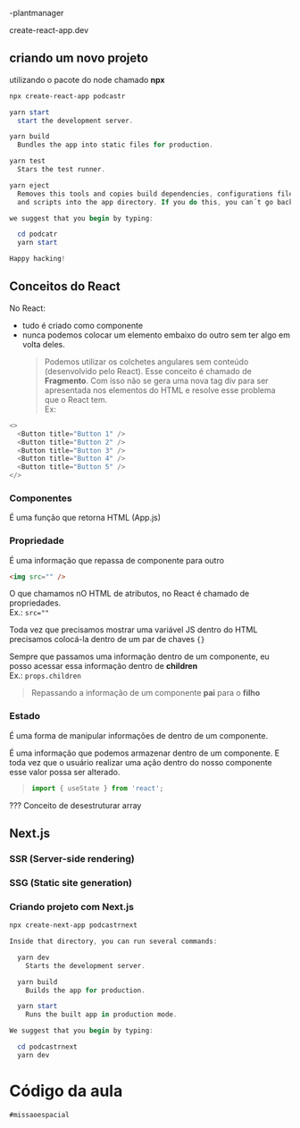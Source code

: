 -plantmanager

create-react-app.dev

## criando um novo projeto

utilizando o pacote do node chamado **npx**

```powershell
npx create-react-app podcastr
```

```powershell
yarn start
  start the development server.

yarn build
  Bundles the app into static files for production.

yarn test
  Stars the test runner.

yarn eject
  Removes this tools and copies build dependencies, configurations files
  and scripts into the app directory. If you do this, you can´t go back!

we suggest that you begin by typing:

  cd podcatr
  yarn start

Happy hacking!
```

## Conceitos do React

No React:  

* tudo é criado como componente
* nunca podemos colocar um elemento embaixo do outro sem ter algo em volta deles.
  > Podemos utilizar os colchetes angulares sem conteúdo (desenvolvido pelo React). Esse conceito é chamado de **Fragmento**. Com isso não se gera uma nova tag div para ser apresentada nos elementos do HTML e resolve esse problema que o React tem.  
Ex:

```js
<>
  <Button title="Button 1" />
  <Button title="Button 2" />
  <Button title="Button 3" />
  <Button title="Button 4" />
  <Button title="Button 5" />
</>
```


### Componentes

É uma função que retorna HTML (App.js)  

### Propriedade

É uma informação que repassa de componente para outro

```html
<img src="" />
```
O que chamamos nO HTML de atributos, no React é chamado de propriedades.  
Ex.: `src=""`

Toda vez que precisamos mostrar uma variável JS dentro do HTML precisamos colocá-la dentro de um par de chaves `{}`

Sempre que passamos uma informação dentro de um componente, eu posso acessar essa informação dentro de **children**  
Ex.: `props.children`

> Repassando a informação de um componente **pai** para o **filho**

### Estado

É uma forma de manipular informações de dentro de um componente.

É uma informação que podemos armazenar dentro de um componente. E toda vez que o usuário realizar uma ação dentro do nosso componente esse valor possa ser alterado.

>```js
> import { useState } from 'react';
>```

??? Conceito de desestruturar array

## Next.js

### SSR (Server-side rendering)

### SSG (Static site generation)

### Criando projeto com Next.js

```powershell
npx create-next-app podcastrnext
```

```powershell
Inside that directory, you can run several commands:

  yarn dev
    Starts the development server.

  yarn build
    Builds the app for production.

  yarn start
    Runs the built app in production mode.

We suggest that you begin by typing:

  cd podcastrnext
  yarn dev
```

# Código da aula

`#missaoespacial`